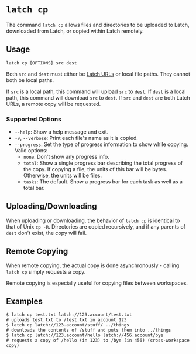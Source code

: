 <!-- todo(ayush): this should be autogenerated -->

# `latch cp`

The command `latch cp` allows files and directories to be uploaded to Latch, downloaded from Latch, or copied within Latch remotely.

## Usage

```shell
latch cp [OPTIONS] src dest
```

Both `src` and `dest` must either be [Latch URLs](../basics/latch_urls.md) or local file paths. They cannot both be local paths.

If `src` is a local path, this command will upload `src` to `dest`. If `dest` is a local path, this command will download `src` to `dest`. If `src` and `dest` are both Latch URLs, a remote copy will be requested.

### Supported Options

- `--help`: Show a help message and exit.
- `-v`, `--verbose`: Print each file's name as it is copied.
- `--progress`: Set the type of progress information to show while copying. Valid options:
  - `none`: Don't show any progress info.
  - `total`: Show a single progress bar describing the total progress of the copy. If copying a file, the units of this bar will be bytes. Otherwise, the units will be files.
  - `tasks`: The default. Show a progress bar for each task as well as a total bar.

## Uploading/Downloading

When uploading or downloading, the behavior of `latch cp` is identical to that of Unix `cp -R`. Directories are copied recursively, and if any parents of `dest` don't exist, the copy will fail.

## Remote Copying

When remote copying, the actual copy is done asynchronously - calling `latch cp` simply requests a copy.

Remote copying is especially useful for copying files between workspaces.

## Examples

```shell
$ latch cp test.txt latch://123.account/test.txt
# uploads test.txt to /test.txt in account 123
$ latch cp latch://123.account/stuff/ ../things
# downloads the contents of /stuff and puts them into ../things
$ latch cp latch://123.account/hello latch://456.account/bye
# requests a copy of /hello (in 123) to /bye (in 456) (cross-workspace copy)
```
